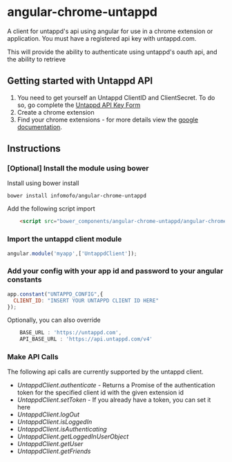 angular-chrome-untappd
==================

A client for untappd's api using angular for use in a chrome extension or
application. You must have a registered api key with untappd.com.

This will provide the ability to authenticate using untappd's oauth api, and the
ability to retrieve

Getting started with Untappd API
--------------------------------

1. You need to get yourself an Untappd ClientID and ClientSecret. To do so, go
complete the [Untappd API Key Form](http://untappd.com/api/register?register=new)
2. Create a chrome extension
3. Find your chrome extensions - for more details view the [google documentation](https://developer.chrome.com/extensions/tut_oauth).

Instructions
------------

### [Optional] Install the module using bower

Install using bower install

    bower install infomofo/angular-chrome-untappd

Add the following script import

```html
    <script src="bower_components/angular-chrome-untappd/angular-chrome-untappd.js"></script>
```

### Import the untappd client module

```javascript
angular.module('myapp',['UntappdClient']);
```

### Add your config with your app id and password to your angular constants

```javascript
app.constant("UNTAPPD_CONFIG",{
  CLIENT_ID: "INSERT YOUR UNTAPPD CLIENT ID HERE"
});
```

Optionally, you can also override

```javascript
    BASE_URL : 'https://untappd.com',
    API_BASE_URL : 'https://api.untappd.com/v4'
```

### Make API Calls

The following api calls are currently supported by the untappd client.

- *UntappdClient.authenticate* - Returns a Promise of the authentication token
for the specified client id with the given extension id
- *UntappdClient.setToken* - If you already have a token, you can set it here
- *UntappdClient.logOut*
- *UntappdClient.isLoggedIn*
- *UntappdClient.isAuthenticating*
- *UntappdClient.getLoggedInUserObject*
- *UntappdClient.getUser*
- *UntappdClient.getFriends*
